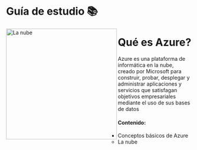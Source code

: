 # Guía de estudio 📚


<img align="left" alt="La nube" width="300px" src="https://www.cice.es/wp-content/uploads/2020/06/AZ-900-Microsoft-Certified-Azure-Fundamentals.png" />

# Qué es Azure?

Azure es una plataforma de informática en la nube, creado por Microsoft para construir, probar, desplegar y administrar aplicaciones y servicios que satisfagan objetivos empresariales mediante el uso de sus bases de datos

#### Contenido:

+ Conceptos básicos de Azure
  + La nube
